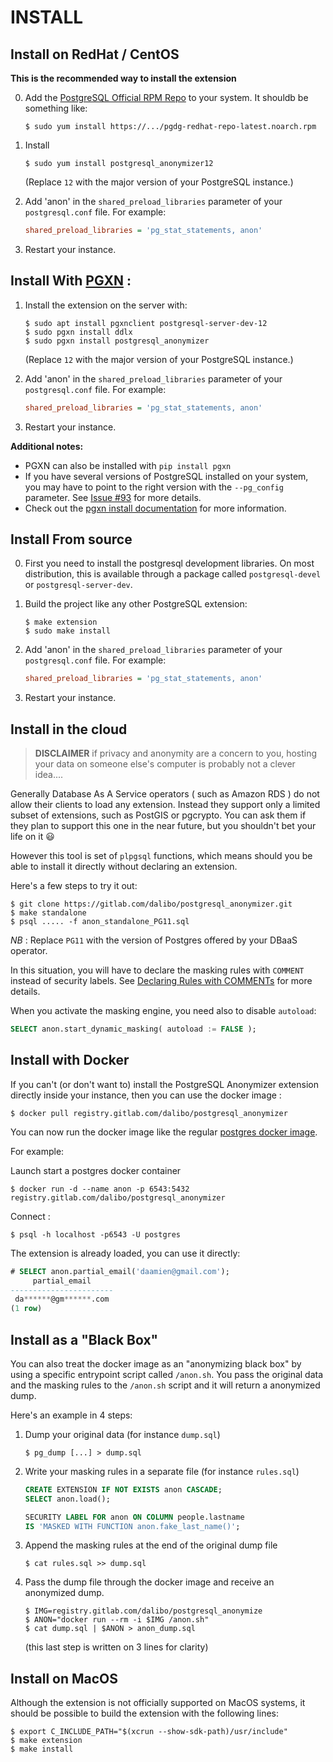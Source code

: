INSTALL
===============================================================================

Install on RedHat / CentOS
------------------------------------------------------------------------------

**This is the recommended way to install the extension**


0. Add the [PostgreSQL Official RPM Repo] to your system. It shouldb be 
   something like:

   ```console
   $ sudo yum install https://.../pgdg-redhat-repo-latest.noarch.rpm
   ```
   [PostgreSQL Official RPM Repo]: https://yum.postgresql.org/


1. Install 

   ```console
   $ sudo yum install postgresql_anonymizer12
   ```
   (Replace `12` with the major version of your PostgreSQL instance.)

2. Add 'anon' in the `shared_preload_libraries` parameter of your 
   `postgresql.conf` file. For example:

   ```ini
   shared_preload_libraries = 'pg_stat_statements, anon'
   ```

3. Restart your instance. 

Install With [PGXN](https://pgxn.org/) :
------------------------------------------------------------------------------


1. Install the extension on the server with:

   ```console
   $ sudo apt install pgxnclient postgresql-server-dev-12 
   $ sudo pgxn install ddlx
   $ sudo pgxn install postgresql_anonymizer
   ```
   (Replace `12` with the major version of your PostgreSQL instance.)

2. Add 'anon' in the `shared_preload_libraries` parameter of your 
   `postgresql.conf` file. For example:

   ```ini
   shared_preload_libraries = 'pg_stat_statements, anon'
   ```

3. Restart your instance. 


**Additional notes:**

* PGXN can also be installed with `pip install pgxn`
* If you have several versions of PostgreSQL installed on your system, 
  you may have to point to the right version with the `--pg_config` 
  parameter. See [Issue #93] for more details.
* Check out the [pgxn install documentation] for more information.

[pgxn install documentation]: https://github.com/pgxn/pgxnclient/blob/master/docs/usage.rst#pgxn-install
[Issue #93]: https://gitlab.com/dalibo/postgresql_anonymizer/issues/93


Install From source
------------------------------------------------------------------------------

0. First you need to install the postgresql development libraries. On most
distribution, this is available through a package called `postgresql-devel`
or `postgresql-server-dev`.

1. Build the project like any other PostgreSQL extension:

   ```console
   $ make extension
   $ sudo make install
   ```

2. Add 'anon' in the `shared_preload_libraries` parameter of your 
   `postgresql.conf` file. For example:

   ```ini
   shared_preload_libraries = 'pg_stat_statements, anon'
   ```

3. Restart your instance. 


Install in the cloud
------------------------------------------------------------------------------

> **DISCLAIMER** if privacy and anonymity are a concern to you, hosting your 
> data on someone else's computer is probably not a clever idea....

Generally Database As A Service operators ( such as Amazon RDS ) do not allow 
their clients to load any extension. Instead they support only a limited subset 
of extensions, such as PostGIS or pgcrypto. You can ask them if they plan to 
support this one in the near future, but you shouldn't bet your life on it 😃

However this tool is set of `plpgsql` functions, which means should you be able 
to install it directly without declaring an extension.

Here's a few steps to try it out:

```console
$ git clone https://gitlab.com/dalibo/postgresql_anonymizer.git
$ make standalone
$ psql ..... -f anon_standalone_PG11.sql
```

_NB_ : Replace `PG11` with the version of Postgres offered by your DBaaS operator.

In this situation, you will have to declare the masking rules with `COMMENT` instead 
of security labels. 
See [Declaring Rules with COMMENTs] for more details.

[Declaring Rules with COMMENTs]: declare_masking_rules.md#declaring-rules-with-comments 

When you activate the masking engine, you need also to disable `autoload`:

```sql
SELECT anon.start_dynamic_masking( autoload := FALSE );
```


Install with Docker
------------------------------------------------------------------------------

If you can't (or don't want to) install the PostgreSQL Anonymizer extension 
directly inside your instance, then you can use the docker image :

```console
$ docker pull registry.gitlab.com/dalibo/postgresql_anonymizer
```

You can now run the docker image like the regular [postgres docker image].

[postgres docker image]: https://hub.docker.com/_/postgres

For example:

Launch start a postgres docker container

```console
$ docker run -d --name anon -p 6543:5432 registry.gitlab.com/dalibo/postgresql_anonymizer
```

Connect :

```console
$ psql -h localhost -p6543 -U postgres
```

The extension is already loaded, you can use it directly:

```sql
# SELECT anon.partial_email('daamien@gmail.com');
     partial_email     
-----------------------
 da******@gm******.com
(1 row)
```

Install as a "Black Box"
------------------------------------------------------------------------------


You can also treat the docker image as an "anonymizing black box" by using a 
specific entrypoint script called `/anon.sh`. You pass the original data 
and the masking rules to the `/anon.sh` script and it will return a anonymized
dump.

Here's an example in 4 steps:

1. Dump your original data (for instance `dump.sql`)

   ```console
   $ pg_dump [...] > dump.sql
   ```

2. Write your masking rules in a separate file (for instance `rules.sql`)

   ```sql 
   CREATE EXTENSION IF NOT EXISTS anon CASCADE;
   SELECT anon.load();

   SECURITY LABEL FOR anon ON COLUMN people.lastname
   IS 'MASKED WITH FUNCTION anon.fake_last_name()';
   ```

3. Append the masking rules at the end of the original dump file

   ```console
   $ cat rules.sql >> dump.sql 
   ```

4. Pass the dump file through the docker image and receive an anonymized dump.

   ```console
   $ IMG=registry.gitlab.com/dalibo/postgresql_anonymize
   $ ANON="docker run --rm -i $IMG /anon.sh" 
   $ cat dump.sql | $ANON > anon_dump.sql
   ```

   (this last step is written on 3 lines for clarity)



Install on MacOS
------------------------------------------------------------------------------

Although the extension is not officially supported on MacOS systems, it should
be possible to build the extension with the following lines:

```console
$ export C_INCLUDE_PATH="$(xcrun --show-sdk-path)/usr/include" 
$ make extension
$ make install
```
